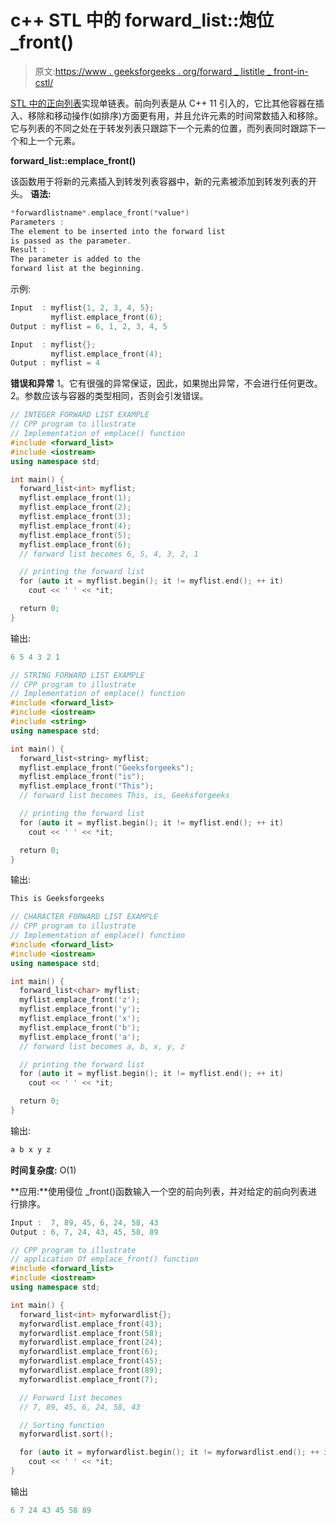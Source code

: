 # c++ STL 中的 forward_list::炮位 _front()

> 原文:[https://www . geeksforgeeks . org/forward _ listitle _ front-in-cstl/](https://www.geeksforgeeks.org/forward_listemplace_front-in-cstl/)

[STL 中的正向列表](https://www.geeksforgeeks.org/forward-list-c-set-1-introduction-important-functions/)实现单链表。前向列表是从 C++ 11 引入的，它比其他容器在插入、移除和移动操作(如排序)方面更有用，并且允许元素的时间常数插入和移除。它与列表的不同之处在于转发列表只跟踪下一个元素的位置，而列表同时跟踪下一个和上一个元素。

**forward_list::emplace_front()**

该函数用于将新的元素插入到转发列表容器中，新的元素被添加到转发列表的开头。
**语法:**

```cpp
*forwardlistname*.emplace_front(*value*)
Parameters :
The element to be inserted into the forward list
is passed as the parameter.
Result :
The parameter is added to the
forward list at the beginning.

```

示例:

```cpp
Input  : myflist{1, 2, 3, 4, 5};
         myflist.emplace_front(6);
Output : myflist = 6, 1, 2, 3, 4, 5

Input  : myflist{};
         myflist.emplace_front(4);
Output : myflist = 4

```

**错误和异常**
1。它有很强的异常保证，因此，如果抛出异常，不会进行任何更改。
2。参数应该与容器的类型相同，否则会引发错误。

```cpp
// INTEGER FORWARD LIST EXAMPLE
// CPP program to illustrate
// Implementation of emplace() function
#include <forward_list>
#include <iostream>
using namespace std;

int main() {
  forward_list<int> myflist;
  myflist.emplace_front(1);
  myflist.emplace_front(2);
  myflist.emplace_front(3);
  myflist.emplace_front(4);
  myflist.emplace_front(5);
  myflist.emplace_front(6);
  // forward list becomes 6, 5, 4, 3, 2, 1

  // printing the forward list
  for (auto it = myflist.begin(); it != myflist.end(); ++ it)
    cout << ' ' << *it;

  return 0;
}
```

输出:

```cpp
6 5 4 3 2 1

```

```cpp
// STRING FORWARD LIST EXAMPLE
// CPP program to illustrate
// Implementation of emplace() function
#include <forward_list>
#include <iostream>
#include <string>
using namespace std;

int main() {
  forward_list<string> myflist;
  myflist.emplace_front("Geeksforgeeks");
  myflist.emplace_front("is");
  myflist.emplace_front("This");
  // forward list becomes This, is, Geeksforgeeks

  // printing the forward list
  for (auto it = myflist.begin(); it != myflist.end(); ++ it)
    cout << ' ' << *it;

  return 0;
}
```

输出:

```cpp
This is Geeksforgeeks

```

```cpp
// CHARACTER FORWARD LIST EXAMPLE
// CPP program to illustrate
// Implementation of emplace() function
#include <forward_list>
#include <iostream>
using namespace std;

int main() {
  forward_list<char> myflist;
  myflist.emplace_front('z');
  myflist.emplace_front('y');
  myflist.emplace_front('x');
  myflist.emplace_front('b');
  myflist.emplace_front('a');
  // forward list becomes a, b, x, y, z

  // printing the forward list
  for (auto it = myflist.begin(); it != myflist.end(); ++ it)
    cout << ' ' << *it;

  return 0;
}
```

输出:

```cpp
a b x y z

```

**时间复杂度:** O(1)

**应用:**使用侵位 _front()函数输入一个空的前向列表，并对给定的前向列表进行排序。

```cpp
Input :  7, 89, 45, 6, 24, 58, 43
Output : 6, 7, 24, 43, 45, 58, 89
```

```cpp
// CPP program to illustrate
// application Of emplace_front() function
#include <forward_list>
#include <iostream>
using namespace std;

int main() {
  forward_list<int> myforwardlist{};
  myforwardlist.emplace_front(43);
  myforwardlist.emplace_front(58);
  myforwardlist.emplace_front(24);
  myforwardlist.emplace_front(6);
  myforwardlist.emplace_front(45);
  myforwardlist.emplace_front(89);
  myforwardlist.emplace_front(7);

  // Forward list becomes
  // 7, 89, 45, 6, 24, 58, 43

  // Sorting function
  myforwardlist.sort();

  for (auto it = myforwardlist.begin(); it != myforwardlist.end(); ++ it)
    cout << ' ' << *it;
}
```

输出

```cpp
6 7 24 43 45 58 89

```